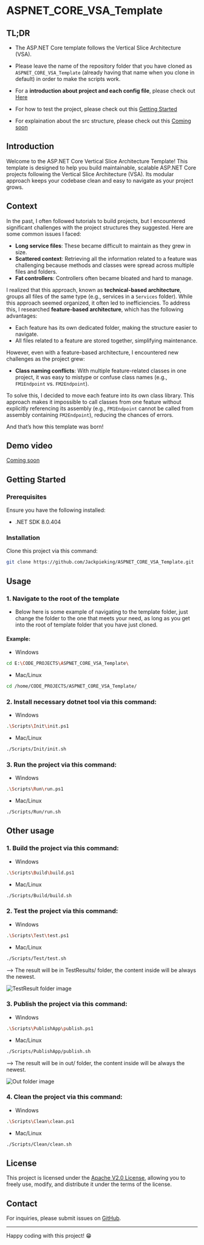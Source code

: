# ASPNET_CORE_VSA_Template

## TL;DR

- The ASP.NET Core template follows the Vertical Slice Architecture (VSA).

- Please leave the name of the repository folder that you have cloned as `ASPNET_CORE_VSA_Template` (already having that name when you clone in default) in order to make the scripts work.

- For a **introduction about project and each config file**, please check out [Here](./Static/Docs/AGentleIntroduction.md)

- For how to test the project, please check out this [Getting Started](#getting-started)

- For explaination about the src structure, please check out this [Coming soon]()

## Introduction

Welcome to the ASP.NET Core Vertical Slice Architecture Template! This template is designed to help you build maintainable, scalable ASP.NET Core projects following the Vertical Slice Architecture (VSA). Its modular approach keeps your codebase clean and easy to navigate as your project grows.

## Context

In the past, I often followed tutorials to build projects, but I encountered significant challenges with the project structures they suggested. Here are some common issues I faced:

- **Long service files**: These became difficult to maintain as they grew in size.
- **Scattered context**: Retrieving all the information related to a feature was challenging because methods and classes were spread across multiple files and folders.
- **Fat controllers**: Controllers often became bloated and hard to manage.

I realized that this approach, known as **technical-based architecture**, groups all files of the same type (e.g., services in a `Services` folder). While this approach seemed organized, it often led to inefficiencies. To address this, I researched **feature-based architecture**, which has the following advantages:

- Each feature has its own dedicated folder, making the structure easier to navigate.
- All files related to a feature are stored together, simplifying maintenance.

However, even with a feature-based architecture, I encountered new challenges as the project grew:

- **Class naming conflicts**: With multiple feature-related classes in one project, it was easy to mistype or confuse class names (e.g., `FM1Endpoint` vs. `FM2Endpoint`).

To solve this, I decided to move each feature into its own class library. This approach makes it impossible to call classes from one feature without explicitly referencing its assembly (e.g., `FM1Endpoint` cannot be called from assembly containing `FM2Endpoint`), reducing the chances of errors.

And that’s how this template was born!

## Demo video

[Coming soon]()

## Getting Started

### Prerequisites

Ensure you have the following installed:

- .NET SDK 8.0.404

### Installation

Clone this project via this command:

```bash
git clone https://github.com/Jackpieking/ASPNET_CORE_VSA_Template.git
```

## Usage

### 1. Navigate to the root of the template

- Below here is some example of navigating to the template folder, just change the folder to the one that meets your need, as long as you get into the root of template folder that you have just cloned.

#### Example:

- Windows

```bash
cd E:\CODE_PROJECTS\ASPNET_CORE_VSA_Template\
```

- Mac/Linux

```bash
cd /home/CODE_PROJECTS/ASPNET_CORE_VSA_Template/
```

### 2. Install necessary dotnet tool via this command:

- Windows

```bash
.\Scripts\Init\init.ps1
```

- Mac/Linux

```bash
./Scripts/Init/init.sh
```

### 3. Run the project via this command:

- Windows

```bash
.\Scripts\Run\run.ps1
```

- Mac/Linux

```bash
./Scripts/Run/run.sh
```

## Other usage

### 1. Build the project via this command:

- Windows

```bash
.\Scripts\Build\build.ps1
```

- Mac/Linux

```bash
./Scripts/Build/build.sh
```

### 2. Test the project via this command:

- Windows

```bash
.\Scripts\Test\test.ps1
```

- Mac/Linux

```bash
./Scripts/Test/test.sh
```

--> The result will be in TestResults/ folder, the content inside will be always the newest.

![TestResult folder image](./Static/Images/TestResult.png)

### 3. Publish the project via this command:

- Windows

```bash
.\Scripts\PublishApp\publish.ps1
```

- Mac/Linux

```bash
./Scripts/PublishApp/publish.sh
```

--> The result will be in out/ folder, the content inside will be always the newest.

![Out folder image](./Static/Images/Out.png)

### 4. Clean the project via this command:

- Windows

```bash
.\Scripts\Clean\clean.ps1
```

- Mac/Linux

```bash
./Scripts/Clean/clean.sh
```

## License

This project is licensed under the [Apache V2.0 License](https://github.com/Jackpieking/VerticleSliceArchitectureTemplate/blob/master/LICENSE), allowing you to freely use, modify, and distribute it under the terms of the license.

## Contact

For inquiries, please submit issues on [GitHub](https://github.com/Jackpieking/VerticleSliceArchitectureTemplate).

---

Happy coding with this project! 😁
